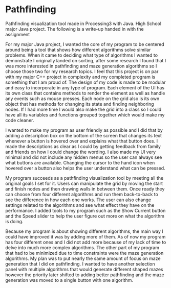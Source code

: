 # Pathfinding
Pathfinding visualization tool made in Processing3 with Java. High School major Java project. The following is a write-up handed in with the assignment

For my major Java project, I wanted the core of my program to be centered around being a tool that shows how different algorithms solve similar problems. When it came to deciding 
what type of algorithms I wanted to demonstrate I originally landed on sorting, after some research I found that I was more interested in pathfinding and maze generation 
algorithms so I choose those two for my research topics. I feel that this project is on par with my major C++ project in complexity and my completed program is something that I 
am proud of. The design of my code is made to be modular and easy to incorporate in any type of program. Each element of the UI has its own class that contains methods to render 
the element as well as handle any events such as mouse presses. Each node on the grid also is its own object that has methods for changing its state and finding neighboring nodes.
If I had more time I would also make the grid into a class so I could have all its variables and functions grouped together which would make my code cleaner.  

I wanted to make my program as user friendly as possible and I did that by adding a description box on the bottom of the screen that changes its text whenever a button is hovered 
over and explains what that button does. I made the descriptions as clear as I could by getting feedback from family and friends on how I could change the wording. I also made my 
UI very minimal and did not include any hidden menus so the user can always see what buttons are available. Changing the cursor to the hand icon when hovered over a button also 
helps the user understand what can be pressed. 

My program succeeds as a pathfinding visualization tool by meeting all the original goals I set for it. Users can manipulate the grid by moving the start and finish nodes and 
then drawing walls in between them. Once ready they can choose from four different algorithms and run them back-to-back to see the difference in how each one works. The user can 
also change settings related to the algorithms and see what effect they have on the performance. I added tools to my program such as the Show Current button and the Speed slider 
to help the user figure out more on what the algorithm is doing.  

Because my program is about showing different algorithms, the main way I could have improved it was by adding more of them. As of now my program has four different ones and I 
did not add more because of my lack of time to delve into much more complex algorithms. The other part of my program that had to be minimized due to time constraints were the 
maze generation algorithms. My plan was to put nearly the same amount of focus on maze generation that I did on pathfinding. I wanted to have another selection panel with 
multiple algorithms that would generate different shaped mazes however the priority later shifted to adding better pathfinding and the maze generation was moved to a single 
button with one algorithm. 
